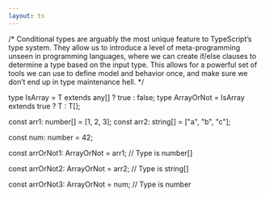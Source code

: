 ```yaml
---
layout: ts
---
```

/*
Conditional types are arguably the most unique feature to
TypeScript’s type system. They allow us to introduce a level
of meta-programming unseen in programming languages,
where we can create if/else clauses to determine a type based
on the input type. This allows for a powerful set of tools we
can use to define model and behavior once, and make sure
we don’t end up in type maintenance hell.
*/

type IsArray<T> = T extends any[] ? true : false;
type ArrayOrNot<T> = IsArray<T> extends true ? T : T[];

const arr1: number[] = [1, 2, 3];
const arr2: string[] = ["a", "b", "c"];

const num: number = 42;

const arrOrNot1: ArrayOrNot<typeof arr1> = arr1; 
// Type is number[]

const arrOrNot2: ArrayOrNot<typeof arr2> = arr2; 
// Type is string[]

const arrOrNot3: ArrayOrNot<typeof num> = num; 
// Type is number

